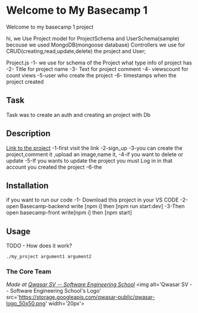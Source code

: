 # Welcome to My Basecamp 1
Welcome to my basecamp 1 project

hi,
we Use Project model for ProjectSchema and UserSchema(sample) becouse we used MongoDB(mongoose database)
Controllers we use for CRUD(creating,read,update,delete) the project and User;

Project.js
-1- we use for schema of the Project what type info  of project has 
-2- Title for project name
-3- Text for project comment
-4- viewscount for count views 
-5-user who create the project
-6- timestamps when the project created

## Task
Task was to create an auth and creating an project with Db
## Description
[Link to the project](https://basecamp-front-dtm7-git-main-umedjon0005.vercel.app)
-1-first visit the link 
-2-sign_up
-3-you can create the project,comment it ,upload an image,name it,
-4-if you want to delete or update 
-5-If you wants to update the project you must Log in in that account you created the project
-6-the


## Installation
if you want to run our code 
-1- Download this project in your VS CODE
-2-open Basecamp-backend write [npm i] then [npm run start:dev]
-3-Then open basecamp-front write[npm i] then [npm start]

## Usage
TODO - How does it work?
```
./my_project argument1 argument2
```

### The Core Team


<span><i>Made at <a href='https://qwasar.io'>Qwasar SV -- Software Engineering School</a></i></span>
<span><img alt='Qwasar SV -- Software Engineering School's Logo' src='https://storage.googleapis.com/qwasar-public/qwasar-logo_50x50.png' width='20px'></span>
